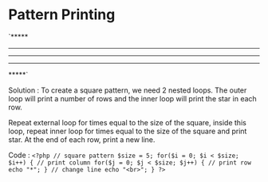 # Pattern Printing

`*****

*****

*****

*****

*****`

Solution :
To create a square pattern, we need 2 nested loops. The outer loop will print a number of rows and the inner loop will print the star in each row.

Repeat external loop for times equal to the size of the square, inside this loop, repeat inner loop for times equal to the size of the square and print star. At the end of each row, print a new line.

Code :
`<?php
    // square pattern
    $size = 5;
    for($i = 0; $i < $size; $i++) {
        // print column
        for($j = 0; $j < $size; $j++) {
          // print row
          echo "*";
        }
        // change line
        echo "<br>";
    }
?>`
